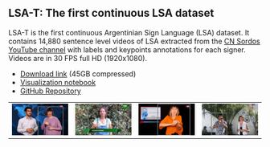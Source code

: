 ## LSA-T: The first continuous LSA dataset

LSA-T is the first continuous Argentinian Sign Language (LSA) dataset. It contains 14,880 sentence level videos of LSA extracted from the [CN Sordos YouTube channel](https://www.youtube.com/c/CNSORDOSARGENTINA) with labels and keypoints annotations for each signer. Videos are in 30 FPS full HD (1920x1080).

- [Download link](http://c1781468.ferozo.com/data/lsa-t.7z) (45GB compressed)
- [Visualization notebook](https://colab.research.google.com/drive/1kj5ztYw_57fi6wo2dpL18UkBR9ciV6ki)
- [GitHub Repository](https://github.com/midusi/LSA-T)

|                                               |                                               |                                               |                                               |
|-----------------------------------------------|-----------------------------------------------|-----------------------------------------------|-----------------------------------------------|
| <img width="100%" src="assets/clip2.gif"> | <img width="100%" src="assets/clip3.gif"> | <img width="100%" src="assets/clip1.gif"> | <img width="100%" src="assets/clip4.gif"> |
